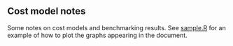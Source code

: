 ## Cost model notes

Some notes on cost models and benchmarking results.  See
[sample.R](./sample.R) for an example of how to plot the graphs
appearing in the document.